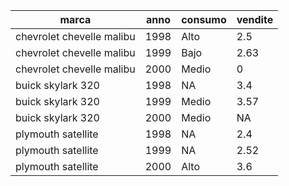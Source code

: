 | marca | anno | consumo | vendite |
| --- | --- | --- | --- |
| chevrolet chevelle malibu | 1998 | Alto | 2.5 |
| chevrolet chevelle malibu | 1999 | Bajo | 2.63 |
| chevrolet chevelle malibu | 2000 | Medio | 0 |
| buick skylark 320 | 1998 | NA | 3.4 |
| buick skylark 320 | 1999 | Medio | 3.57 |
| buick skylark 320 | 2000 | Medio | NA |
| plymouth satellite | 1998 | NA | 2.4 |
| plymouth satellite | 1999 | NA | 2.52 |
| plymouth satellite | 2000 | Alto | 3.6 |
